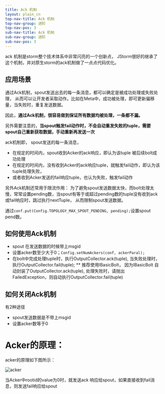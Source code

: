 ```yaml
---
title: Ack 机制
layout: plain_cn
top-nav-title: Ack 机制
top-nav-group: 进阶
top-nav-pos: 3
sub-nav-title: Ack 机制
sub-nav-group: 进阶
sub-nav-pos: 3
---
```

ack 机制是storm整个技术体系中非常闪亮的一个创新点， JStorm很好的继承了这个机制，并对原生storm的ack机制做了一点点代码优化。

## 应用场景
通过Ack机制，spout发送出去的每一条消息，都可以确定是被成功处理或失败处理， 从而可以让开发者采取动作。比如在Meta中，成功被处理，即可更新偏移量，当失败时，重复发送数据。

因此，**通过Ack机制，很容易做到保证所有数据均被处理，一条都不漏。**

另外需要注意的，**当spout触发fail动作时，不会自动重发失败的tuple，需要spout自己重新获取数据，手动重新再发送一次**

ack机制即， spout发送的每一条消息，

* 在规定的时间内，spout收到Acker的ack响应，即认为该tuple 被后续bolt成功处理
* 在规定的时间内，没有收到Acker的ack响应tuple，就触发fail动作，即认为该tuple处理失败，
* 或者收到Acker发送的fail响应tuple，也认为失败，触发fail动作

另外Ack机制还常用于限流作用：
为了避免spout发送数据太快，而bolt处理太慢，常常设置pending数，当spout有等于或超过pending数的tuple没有收到ack或fail响应时，跳过执行nextTuple， 从而限制spout发送数据。

通过`conf.put(Config.TOPOLOGY_MAX_SPOUT_PENDING, pending);`设置spout pend数。

## 如何使用Ack机制
* spout 在发送数据的时候带上msgid
* 设置acker数至少大于0；`Config.setNumAckers(conf, ackerParal);`
* 在bolt中完成处理tuple时，执行OutputCollector.ack(tuple), 当失败处理时，执行OutputCollector.fail(tuple);
** 推荐使用IBasicBolt， 因为IBasicBolt 自动封装了OutputCollector.ack(tuple), 处理失败时，请抛出FailedException，则自动执行OutputCollector.fail(tuple)

## 如何关闭Ack机制
有2种途径

* spout发送数据是不带上msgid
* 设置acker数等于0


# Acker的原理：
acker的原理如下图所示：

![acker]({{site.baseurl}}/img/advance_cn/ack/acker.jpg)

当Acker中rootid的value为0时，就发送ack 响应给spout，如果直接收到fail消息，则发送fail响应给spout